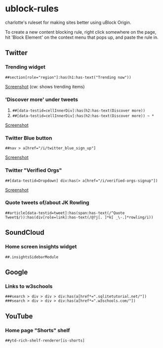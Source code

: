 # ublock-rules

charlotte's ruleset for making sites better using uBlock Origin.

To create a new content blocking rule, right click somewhere on the page,
hit 'Block Element' on the context menu that pops up, and paste the rule in.

## Twitter

### Trending widget

`##section[role="region"]:has(h1:has-text("Trending now"))`

[Screenshot](./images/twitter-trending-widget.png) (cw: shows trending items)

### 'Discover more' under tweets

1. `##[data-testid=cellInnerDiv]:has(h2:has-text(Discover more))`
2. `##[data-testid=cellInnerDiv]:has(h2:has-text(Discover more)) ~ *`

[Screenshot](./images/twitter-discover-more.png)

### Twitter Blue button

`##nav > a[href="/i/twitter_blue_sign_up"]`

[Screenshot](./images/twitter-blue.png)

### Twitter "Verified Orgs"

`##[data-testid=Dropdown] div:has(> a[href="/i/verified-orgs-signup"])`

[Screenshot](./images/twitter-verified-orgs.png)

### Quote tweets of/about JK Rowling

`##article[data-testid=tweet]:has(span:has-text(/^Quote Tweet$/)):has(div[role=link]:has-text(/@?j[. ]*k[ _\-.]*rowling/i))`

## SoundCloud

### Home screen insights widget

`##.insightsSidebarModule`

## Google

### Links to w3schools

`###search > div > div > div:has(a[href*=".sqlitetutorial.net/"])`
`###search > div > div > div:has(a[href*=".w3schools.com/"])`

## YouTube

### Home page "Shorts" shelf

`##ytd-rich-shelf-renderer[is-shorts]`

